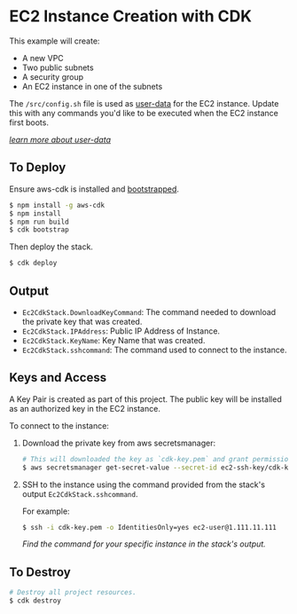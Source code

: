 # EC2 Instance Creation with CDK

This example will create:

- A new VPC
- Two public subnets
- A security group
- An EC2 instance in one of the subnets

The `/src/config.sh` file is used as [user-data](https://docs.aws.amazon.com/AWSEC2/latest/UserGuide/user-data.html) for the EC2 instance. Update this with any commands you'd like to be executed when the EC2 instance first boots.

[_learn more about user-data_](https://docs.aws.amazon.com/AWSEC2/latest/UserGuide/user-data.html)

## To Deploy

Ensure aws-cdk is installed and [bootstrapped](https://docs.aws.amazon.com/cdk/latest/guide/bootstrapping.html).

```bash
$ npm install -g aws-cdk
$ npm install
$ npm run build
$ cdk bootstrap
```

Then deploy the stack.

```bash
$ cdk deploy
```

## Output

- `Ec2CdkStack.DownloadKeyCommand`: The command needed to download the private key that was created.
- `Ec2CdkStack.IPAddress`: Public IP Address of Instance.
- `Ec2CdkStack.KeyName`: Key Name that was created.
- `Ec2CdkStack.sshcommand`: The command used to connect to the instance.

## Keys and Access

A Key Pair is created as part of this project. The public key will be installed as an authorized key in the EC2 instance.

To connect to the instance:

1. Download the private key from aws secretsmanager:

    ```bash
    # This will downloaded the key as `cdk-key.pem` and grant permissions.
    $ aws secretsmanager get-secret-value --secret-id ec2-ssh-key/cdk-keypair/private --query SecretString --output text > cdk-key.pem && chmod 400 cdk-key.pem
    ```

2. SSH to the instance using the command provided from the stack's output `Ec2CdkStack.sshcommand`.

    For example:

    ```bash
    $ ssh -i cdk-key.pem -o IdentitiesOnly=yes ec2-user@1.111.11.111
    ```

    _Find the command for your specific instance in the stack's output._

## To Destroy

```bash
# Destroy all project resources.
$ cdk destroy
```
